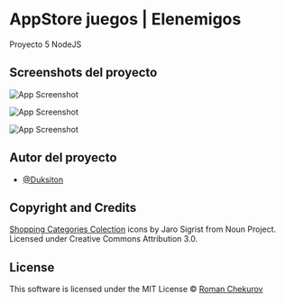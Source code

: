 
# AppStore juegos | Elenemigos

Proyecto 5 NodeJS


## Screenshots del proyecto

![App Screenshot](https://cdn.discordapp.com/attachments/752529260501139556/1265165336521609310/image.png?ex=66a08489&is=669f3309&hm=a155f140e2c2653b9c7b902c27c0a1093d48575299e8745fe63b9dee22156682&)

![App Screenshot](https://cdn.discordapp.com/attachments/752529260501139556/1265165396600688732/image.png?ex=66a08498&is=669f3318&hm=1cb2b197d80c9b2dea9cb03ea15bdfe5b07071f2053a8b91234b55dd6336252b&)

![App Screenshot](https://cdn.discordapp.com/attachments/752529260501139556/1265165454792720504/image.png?ex=66a084a6&is=669f3326&hm=3dbaba9410b45a28cf3993a5431304533a7bd515c703888d1d57439428af116a&)


## Autor del proyecto

- [@Duksiton](https://github.com/Duksiton)

## Copyright and Credits

[Shopping Categories Colection](https://thenounproject.com/jarosigrist/collection/shopping-categories) icons by Jaro Sigrist from Noun Project. Licensed under Creative Commons Attribution 3.0.

## License

This software is licensed under the MIT License © [Roman Chekurov](https://github.com/chekromul)